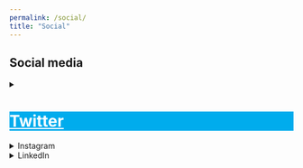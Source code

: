 ```yaml
---
permalink: /social/
title: "Social"
---
```


## Social media

<details><summary>
 <div style="background-color:#00ACED; border-width:10px;">
  <h1>
  <a style="color:white" href="https://twitter.com/Rayyanzahid" rel="noopener noreferrer" target="_blank">
  Twitter</a>
  </h1>
 </div>
</summary>
 <a class="twitter-timeline"
 href="https://twitter.com/Rayyanzahid?ref_src=twsrc%5Etfw"
 data-tweet-limit="4"
 data-chrome="nofooter noborders">
 Tweets by Rayyanzahid
 </a>
 <script async src="https://platform.twitter.com/widgets.js" charset="utf-8"></script>
</details>
 
<details><summary>Instagram</summary>
<!-- Place <div> tag where you want the feed to appear -->
<div id="curator-feed-default-layout"><a href="https://curator.io" target="_blank" class="crt-logo crt-tag">Powered by Curator.io</a></div>
<!-- The Javascript can be moved to the end of the html page before the </body> tag -->
<script type="text/javascript">
/* curator-feed-default-layout */
(function(){
var i, e, d = document, s = "script";i = d.createElement("script");i.async = 1;
i.src = "https://cdn.curator.io/published/621679ac-21aa-413b-8d33-05a00ee7afb5.js";
e = d.getElementsByTagName(s)[0];e.parentNode.insertBefore(i, e);
})();
</script>
</details>
 
<details><summary>LinkedIn</summary>
<a target="_blank" rel="noopener noreferrer" href="https://www.linkedin.com/in/rayyanzahid/">LinkedIn by Rayyan</a>  
<iframe src="https://www.linkedin.com/embed/feed/update/urn:li:share:6504128593625518080" allowfullscreen="" title="Embedded post" width="500" height="500" frameborder=""></iframe>
</details>
